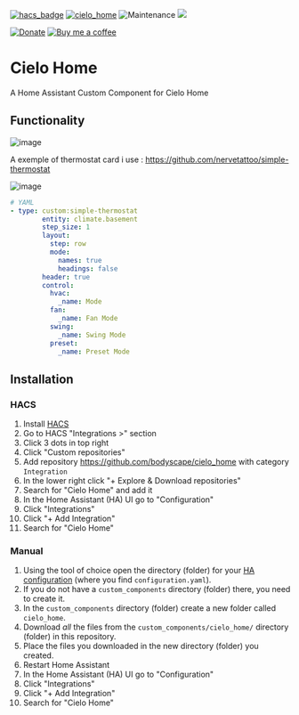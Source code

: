 [![hacs_badge](https://img.shields.io/badge/HACS-Default-41BDF5.svg?style=for-the-badge)](https://github.com/hacs/integration)
[![cielo_home](https://img.shields.io/github/v/release/bodyscape/all.svg?style=for-the-badge)](https://github.com/bodyscape/cielo_home)
![Maintenance](https://img.shields.io/maintenance/yes/2023.svg?style=for-the-badge)
[![](https://img.shields.io/badge/MAINTAINER-bodyscape-red?style=for-the-badge)](https://github.com/bodyscape)

[![Donate](https://img.shields.io/badge/Donate-PayPal-green.svg)](https://www.paypal.com/donate/?hosted_button_id=BKQL5JUGZBZXU)
[![Buy me a coffee](https://img.shields.io/static/v1.svg?label=Buy%20me%20a%20coffee&message=🥨&color=black&logo=buy%20me%20a%20coffee&logoColor=white&labelColor=6f4e37)](https://www.buymeacoffee.com/bodyscape)

# Cielo Home 

A Home Assistant Custom Component for Cielo Home

## Functionality

![image](https://user-images.githubusercontent.com/30115568/217594793-e3009fee-bd3d-47aa-8638-dfc5af8b4e92.png)

A exemple of thermostat card i use : https://github.com/nervetattoo/simple-thermostat

![image](https://user-images.githubusercontent.com/30115568/218138232-3249b15e-ce08-4eee-bbeb-178d7e150caa.png)

``` yaml
# YAML
- type: custom:simple-thermostat
        entity: climate.basement
        step_size: 1
        layout:
          step: row
          mode:
            names: true
            headings: false
        header: true
        control:
          hvac:
            _name: Mode
          fan:
            _name: Fan Mode
          swing:
            _name: Swing Mode
          preset:
            _name: Preset Mode
```

## Installation

### HACS

1. Install [HACS](https://hacs.xyz/)
2. Go to HACS "Integrations >" section
3. Click 3 dots in top right
4. Click "Custom repositories"
5. Add repository https://github.com/bodyscape/cielo_home with category `Integration`
6. In the lower right click "+ Explore & Download repositories"
7. Search for "Cielo Home" and add it
8. In the Home Assistant (HA) UI go to "Configuration"
9. Click "Integrations"
10. Click "+ Add Integration"
11. Search for "Cielo Home"

### Manual

1. Using the tool of choice open the directory (folder) for your [HA configuration](https://www.home-assistant.io/docs/configuration/) (where you find `configuration.yaml`).
2. If you do not have a `custom_components` directory (folder) there, you need to create it.
3. In the `custom_components` directory (folder) create a new folder called `cielo_home`.
4. Download _all_ the files from the `custom_components/cielo_home/` directory (folder) in this repository.
5. Place the files you downloaded in the new directory (folder) you created.
6. Restart Home Assistant
7. In the Home Assistant (HA) UI go to "Configuration"
8. Click "Integrations"
9. Click "+ Add Integration"
10. Search for "Cielo Home"
